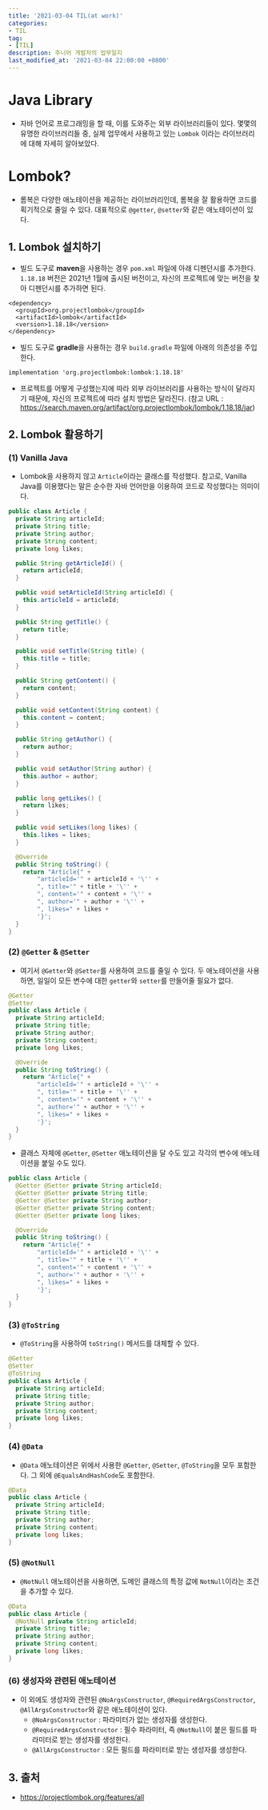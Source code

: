 ```yaml
---
title: '2021-03-04 TIL(at work)'
categories:
- TIL
tag:
- [TIL]
description: 주니어 개발자의 업무일지
last_modified_at: '2021-03-04 22:00:00 +0800'
---
```

# Java Library
- 자바 언어로 프로그래밍을 할 때, 이를 도와주는 외부 라이브러리들이 있다. 몇몇의 유명한 라이브러리들 중, 실제 업무에서 사용하고 있는 `Lombok` 이라는 라이브러리에 대해 자세히 알아보았다.

# Lombok?
- 롬복은 다양한 애노테이션을 제공하는 라이브러리인데, 롬복을 잘 활용하면 코드를 획기적으로 줄일 수 있다. 대표적으로 `@getter`, `@setter`와 같은 애노테이션이 있다. 

## 1. Lombok 설치하기
- 빌드 도구로 **maven**을 사용하는 경우 `pom.xml` 파일에 아래 디펜던시를 추가한다. `1.18.18` 버전은 2021년 1월에 출시된 버전이고, 자신의 프로젝트에 맞는 버전을 찾아 디펜던시를 추가하면 된다.
  
```
<dependency>
  <groupId>org.projectlombok</groupId>
  <artifactId>lombok</artifactId>
  <version>1.18.18</version>
</dependency>
```

- 빌드 도구로 **gradle**을 사용하는 경우 `build.gradle` 파일에 아래의 의존성을 주입한다.

```
implementation 'org.projectlombok:lombok:1.18.18'
```
- 프로젝트를 어떻게 구성했는지에 따라 외부 라이브러리를 사용하는 방식이 달라지기 때문에, 자신의 프로젝트에 따라 설치 방법은 달라진다.
(참고 URL : https://search.maven.org/artifact/org.projectlombok/lombok/1.18.18/jar)


## 2. Lombok 활용하기
### (1) Vanilla Java
- Lombok을 사용하지 않고 `Article`이라는 클래스를 작성했다. 참고로, Vanilla Java를 이용했다는 말은 순수한 자바 언어만을 이용하여 코드로 작성했다는 의미이다. 

```java
public class Article {
  private String articleId;
  private String title;
  private String author;
  private String content;
  private long likes;

  public String getArticleId() {
    return articleId;
  }

  public void setArticleId(String articleId) {
    this.articleId = articleId;
  }

  public String getTitle() {
    return title;
  }

  public void setTitle(String title) {
    this.title = title;
  }

  public String getContent() {
    return content;
  }

  public void setContent(String content) {
    this.content = content;
  }

  public String getAuthor() {
    return author;
  }

  public void setAuthor(String author) {
    this.author = author;
  }

  public long getLikes() {
    return likes;
  }

  public void setLikes(long likes) {
    this.likes = likes;
  }

  @Override
  public String toString() {
    return "Article{" +
        "articleId='" + articleId + '\'' +
        ", title='" + title + '\'' +
        ", content='" + content + '\'' +
        ", author='" + author + '\'' +
        ", likes=" + likes +
        '}';
  }
}
```

### (2) `@Getter` & `@Setter`
- 여기서 `@Getter`와 `@Setter`를 사용하여 코드를 줄일 수 있다. 두 애노테이션을 사용하면, 일일이 모든 변수에 대한 `getter`와 `setter`를 만들어줄 필요가 없다.

```java
@Getter
@Setter
public class Article {
  private String articleId;
  private String title;
  private String author;
  private String content;
  private long likes;

  @Override
  public String toString() {
    return "Article{" +
        "articleId='" + articleId + '\'' +
        ", title='" + title + '\'' +
        ", content='" + content + '\'' +
        ", author='" + author + '\'' +
        ", likes=" + likes +
        '}';
  }
}
```

- 클래스 자체에 `@Getter`, `@Setter` 애노테이션을 달 수도 있고 각각의 변수에 애노테이션을 붙일 수도 있다.

```java
public class Article {
  @Getter @Setter private String articleId;
  @Getter @Setter private String title;
  @Getter @Setter private String author;
  @Getter @Setter private String content;
  @Getter @Setter private long likes;

  @Override
  public String toString() {
    return "Article{" +
        "articleId='" + articleId + '\'' +
        ", title='" + title + '\'' +
        ", content='" + content + '\'' +
        ", author='" + author + '\'' +
        ", likes=" + likes +
        '}';
  }
}
```

### (3) `@ToString`
- `@ToString`을 사용하여 `toString()` 메서드를 대체할 수 있다.

```java
@Getter
@Setter
@ToString
public class Article {
  private String articleId;
  private String title;
  private String author;
  private String content;
  private long likes;
}
```

### (4) `@Data`
- `@Data` 애노테이션은 위에서 사용한 `@Getter`, `@Setter`, `@ToString`을 모두 포함한다. 그 외에 `@EqualsAndHashCode`도 포함한다.

```java
@Data
public class Article {
  private String articleId;
  private String title;
  private String author;
  private String content;
  private long likes;
}
```

### (5) `@NotNull`
- `@NotNull` 애노테이션을 사용하면, 도메인 클래스의 특정 값에 `NotNull`이라는 조건을 추가할 수 있다.

```java
@Data
public class Article {
  @NotNull private String articleId;
  private String title;
  private String author;
  private String content;
  private long likes;
}
```
### (6) 생성자와 관련된 애노테이션
- 이 외에도 생성자와 관련된 `@NoArgsConstructor`, `@RequiredArgsConstructor`, `@AllArgsConstructor`와 같은 애노테이션이 있다.
  - `@NoArgsConstructor` : 파라미터가 없는 생성자를 생성한다.
  - `@RequiredArgsConstructor` : 필수 파라미터, 즉 `@NotNull`이 붙은 필드를 파라미터로 받는 생성자를 생성한다.
  - `@AllArgsConstructor` : 모든 필드를 파라미터로 받는 생성자를 생성한다.

## 3. 출처
- https://projectlombok.org/features/all